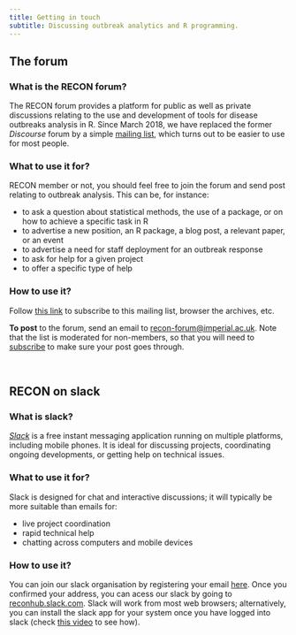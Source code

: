 ```yaml
---
title: Getting in touch
subtitle: Discussing outbreak analytics and R programming.
---
```



## The forum

### What is the RECON forum?

The RECON forum provides a platform for public as well as private discussions relating to the use and development of tools for disease outbreaks analysis in R. Since March 2018, we have replaced the former *Discourse* forum by a simple [mailing list](https://mailman.ic.ac.uk/mailman/listinfo/recon-forum), which turns out to be easier to use for most people. 


### What to use it for?

RECON member or not, you should feel free to join the forum and send post
relating to outbreak analysis. This can be, for instance:

- to ask a question about statistical methods, the use of a package, or on how
  to achieve a specific task in R
- to advertise a new position, an R package, a blog post, a relevant paper, or
  an event
- to advertise a need for staff deployment for an outbreak response
- to ask for help for a given project
- to offer a specific type of help





### How to use it?

Follow [this link](https://mailman.ic.ac.uk/mailman/listinfo/recon-forum) to subscribe to this mailing list, browser the archives, etc. 

**To post** to the forum, send an email to [recon-forum@imperial.ac.uk](mailto:recon-forum@imperial.ac.uk). Note that the list is moderated for non-members, so that you will need to [subscribe](https://mailman.ic.ac.uk/mailman/listinfo/recon-forum) to make sure your post goes through.

<br>




## RECON on slack

### What is slack?

[*Slack*](https://slack.com/) is a free instant messaging application running on multiple platforms, including mobile phones. It is ideal for discussing projects, coordinating ongoing developments, or getting help on technical issues.


### What to use it for?

Slack is designed for chat and interactive discussions; it will typically be more suitable than emails for:

- live project coordination
- rapid technical help
- chatting across computers and mobile devices



### How to use it?

You can join our slack organisation by registering your email [here](https://reconhub.slack.com/join/shared_invite/enQtNDYxNjI5MjAxMTU3LTBjOTc0MmZjY2FmYjk5ZTc3ZWU3YzdkMzRhMDlhNzM5MGVjYzFiMDU5MWIxNTRkYjVkNjY5NTk4ZGNjYjkyYjI). Once you confirmed your address, you can acess our slack by going to [reconhub.slack.com](https://reconhub.slack.com). Slack will work from most web browsers; alternatively, you can install the slack app for your system once you have logged into slack (check [this video](https://www.youtube.com/watch?v=vKeo1YTVfZI) to see how).

